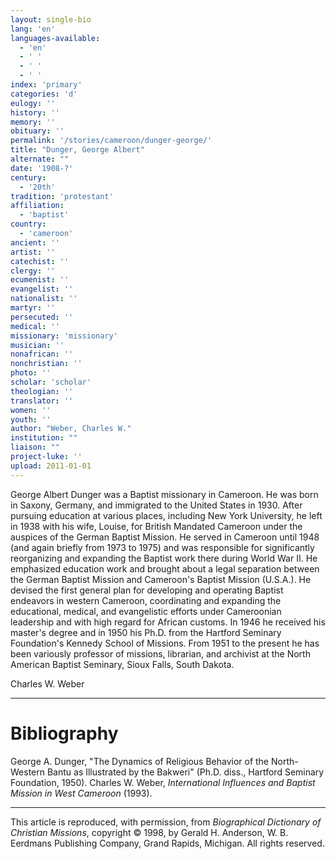 ```yaml
---
layout: single-bio
lang: 'en'
languages-available:
  - 'en'
  - ' '
  - ' '
  - ' '
index: 'primary'
categories: 'd'
eulogy: ''
history: ''
memory: ''
obituary: ''
permalink: '/stories/cameroon/dunger-george/'
title: "Dunger, George Albert"
alternate: ""
date: '1908-?'
century:
  - '20th'
tradition: 'protestant'
affiliation:
  - 'baptist'
country:
  - 'cameroon'
ancient: ''
artist: ''
catechist: ''
clergy: ''
ecumenist: ''
evangelist: ''
nationalist: ''
martyr: ''
persecuted: ''
medical: ''
missionary: 'missionary'
musician: ''
nonafrican: ''
nonchristian: ''
photo: ''
scholar: 'scholar'
theologian: ''
translator: ''
women: ''
youth: ''
author: "Weber, Charles W."
institution: ""
liaison: ""
project-luke: ''
upload: 2011-01-01
---
```




George Albert Dunger was a Baptist missionary in Cameroon. He was born in Saxony, Germany, and immigrated to the United States in 1930. After pursuing education at various places, including New York University, he left in 1938 with his wife, Louise, for British Mandated Cameroon under the auspices of the German Baptist Mission. He served in Cameroon until 1948 (and again briefly from 1973 to 1975) and was responsible for significantly reorganizing and expanding the Baptist work there during World War II. He emphasized education work and brought about a legal separation between the German Baptist Mission and Cameroon's Baptist Mission (U.S.A.). He devised the first general plan for developing and operating Baptist endeavors in western Cameroon, coordinating and expanding the educational, medical, and evangelistic efforts under Cameroonian leadership and with high regard for African customs. In 1946 he received his master's degree and in 1950 his Ph.D. from the Hartford Seminary Foundation's Kennedy School of Missions. From 1951 to the present he has been variously professor of missions, librarian, and archivist at the North American Baptist Seminary, Sioux Falls, South Dakota.

Charles W. Weber

---

# Bibliography

George A. Dunger, "The Dynamics of Religious Behavior of the North-Western Bantu as Illustrated by the Bakweri" (Ph.D. diss., Hartford Seminary Foundation, 1950). Charles W. Weber, *International Influences and Baptist Mission in West Cameroon* (1993).

---

This article is reproduced, with permission, from *Biographical Dictionary of Christian Missions*, copyright © 1998, by Gerald H. Anderson, W. B. Eerdmans Publishing Company, Grand Rapids, Michigan. All rights reserved.

